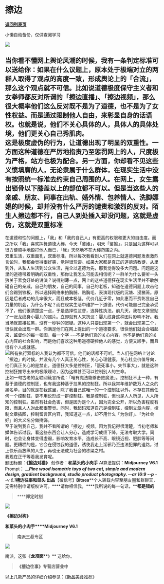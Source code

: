 # 擦边

[**返回列表页**](/gzh/槽边往事)

小懒自动备份，仅供查阅学习

![](https://mmbiz.qpic.cn/mmbiz_jpg/Ia6gU9JNtkrXkr4yjCdmMWBbvR3OaRGzWzAlcb3BarUYxzdg26cBmJ025icicdJibPr2oz8JpvdwhoHmYqCxI43oA/640?wx_fmt=jpeg&from;=appmsg)

当你看不懂网上舆论风潮的时候，我有一条判定标准可以送给你：如果在什么议题上，原本处于极端对立的两群人取得了观点的高度一致，形成舆论上的「合流」，那么这个观点就不可信。比如说道德极度保守主义者和女拳师都反对所谓的「擦边直播」、「擦边视频」，那么很大概率他们这么反对既不是为了道德，也不是为了女性权益。而是通过限制他人自由，来彰显自身的话语权。也就是说，他们不关心具体的人，具体人的具体处境，他们更关心自己秀肌肉。  
这是极度虚伪的行为，让道德出现了明显的双重性。一方面这种道德在严厉地指责乃至惩罚网上的人，尺度极为严格，站方也极为配合。另一方面，你却看不见这些义愤填膺的人，无论隶属于什么群体，在现实生活中没有按照统一标准去约束自己周围的人。在网上，女生露出锁骨以下膝盖以上的部位都不可以。但是当这些人的亲戚、朋友、同事在出轨、婚外情、包养情人、洗脚嫖娼的时候，却并没有什么严厉的谴责和激烈的反对。陌生人擦边都不行，自己人到处插入却没问题，这就是虚伪，这就是双重标准
---
在道德和性的问题上，「我」和「我的自己人」有更高的权限和更大的自由度。而之所以「我」喜欢挥舞道德大棒，今天「鉴婊」，明天「鉴擦」，只是因为这样可以很方便顺手地殴打他人而已，「我」天然地不在大棒范围之内。  
双重生活，双重面孔，双重标准，所以每次我看到人们在网上就道德问题发表激烈言论时，我都会觉得很好笑，觉得很荒谬。如果大家都是真正的道德清教徒，从里到外，从私人生活到公众生活，完全以道德为先，那我觉得没多大问题。问题是这里的道德带着明确的双重性，那你让我怎么可能去相信呢？一群羊为什么要听一头狼关于素食好处的讲演？说得刻薄一点，网上的这些道德狂在现实生活里并不敢触碰自己的亲戚，自己的朋友，自己的同事，自己的老板，知道在道德问题上攻击他们会踢到铁板，所以选择网络来拍胸脯、贴胸毛、表演现代版的沉塘、浸猪笼。原因是后者成功的几率很大，而且成本极低，代价几近于零，如此惠而不费彰显自己力量的机会，为什么不呢？而在现实生活中维护一下道德，代价可能自己完全承受不了，他们很清楚这一点，于是选择性监督，选择性执法。前几天，我在文章里贴了一张龙纹身小婴儿的照片。立即就有人来抗议：婴儿纹身这种图片影响不好。我当场就直接拉黑，没有一秒钟的迟疑。这种人只要出现第一个，就会出现第二个，很快就会出现一群。你满足他们在网上提出的一个道德要求，很快他们就会合唱起来，监督你的每一张图，每一个字
---不是他们真的关心内容，也不是他们真的关心内容的社会影响，而是他们喜欢这种用道德硬控他人的感觉，方便又顺手，而且很有个人成就感。  
![](https://mmbiz.qpic.cn/mmbiz_jpg/Ia6gU9JNtkrueX0icJBIBNylUvBia4dEIHYCkEIKR5w2AibAWjlK7mFicKB4oKJJDVfytOqZ44JK6zM5LfofiaBENYQ/640?wx_fmt=jpeg&from;=appmsg)所有执行双标的人我认为都不可信，他们的话都不可听。当人们在网络上讨论「擦边」的时候，并没有几个人真正关心性，关心心理健康，关心社会价值导向，他们真正关心的是禁止。道德狂大多是控制狂，「饿死事小，失节事大」，就是这种控制狂推导出来的极限理论，因为这样甚至可以控制别人的生命。  
正如一句古老的互联网箴言所说：「唯有魔法能够击败魔法」。控制狂不止一种，有基于道德的控制狂，也有我这种基于拉黑的控制狂。所以我常年维护数万人之众的黑名单，目的就是在我这里，除了我自己这唯一的一个控制狂以外，不存在其他任何一个控制狂，更不用说形成一群控制狂。我是控制狂，但也是人人所见，人人所知的控制狂。虽然有社会危害，但是因为是个人，因为完全公开，所以危害程度有限，而且人人对此都很警觉。同时，我起码知道自己是控制狂，控制文章内容，控制文章插图，控制留言区内容，我知道这一点，却不用什么「为你好」、「为社会好」的大义名分做掩饰。  
至于说到我自己，我并不看所谓的「擦边」视频。因为我记得很清楚，当初老师和媒体告诉过我，看这些东西会让人分心，造成学习成绩下降，无法考取大学。同时，也会让身体变得虚弱，影响发育水平，造成长不高、眼镜近视、肥胖等等问题。更糟糕的是，它会在侵蚀我的道德，诱使我走上淫邪乃至违法犯罪的道路，过上快乐而放纵的人生，再也无法成为社会的栋梁之材。  
我现在正干等着我发育呢。  
题图标题：**《擦边对猫》** 创作者：**和菜头的小肉手** AI算法提供：**Midjourney V6.1** Prompt：
________Pine wood isometric toys of two cat, simple and modern design,
gradient background, studio product photography. --ar 16:9 --p_____ \--v
6.1_**槽边往事****和菜头
出品******【微信号】****Bitsea******个人转载内容至朋友圈和群聊天，无需特别申请版权许可。****请你相信我，****我所说的每一句话，****都是错的**

> ******禅定时刻**

![](https://mmbiz.qpic.cn/mmbiz_jpg/Ia6gU9JNtkrXkr4yjCdmMWBbvR3OaRGzFA7ypNx9MVmGTmba7Q0qjxCwJGE5B0CrzyguibUHQawvJMY1HpUHH1g/640?wx_fmt=jpeg&from;=appmsg)

**《擦边对狗》**

**和菜头的小肉手****Midjourney V6.1**

> **南派三叔专区**

![](https://mmbiz.qpic.cn/mmbiz_jpg/Ia6gU9JNtkrXkr4yjCdmMWBbvR3OaRGzIqOKgX527QJlibvkp0FtZIqlmiaZDtO7FMYcicUZh6K5hUCicibreI8RE9w/640?wx_fmt=jpeg&from;=appmsg)

南派，这张《**龙须面****》** 送给你。

> **《槽边往事》专营店营业中**

以上几款产品的详细介绍参见：《[新品美食推荐](https://mp.weixin.qq.com/s?__biz=MjM5MjAzODU2MA==&mid=2652801681&idx=1&sn=14620ec952928e23d02fc38dcf3acdeb&scene=21#wechat_redirect)》

  

